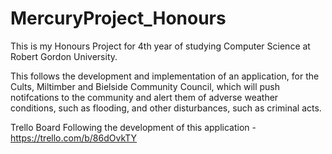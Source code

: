 # MercuryProject_Honours

This is my Honours Project for 4th year of studying Computer Science at Robert Gordon University. 

This follows the development and implementation of an application, for the Cults, Miltimber and Bielside Community Council, which will push notifcations to the community and alert them of adverse weather conditions, such as flooding, and other disturbances, such as criminal acts.

Trello Board Following the development of this application - https://trello.com/b/86dOvkTY
